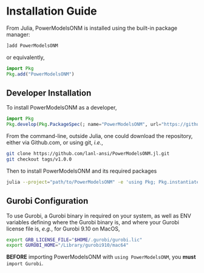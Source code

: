 # Installation Guide

From Julia, PowerModelsONM is installed using the built-in package manager:

```julia
]add PowerModelsONM
```

or equivalently,

```julia
import Pkg
Pkg.add("PowerModelsONM")
```

## Developer Installation

To install PowerModelsONM as a developer,

```julia
import Pkg
Pkg.develop(Pkg.PackageSpec(; name="PowerModelsONM", url="https://github.com/lanl-ansi/PowerModelsONM.jl"))
```

From the command-line, outside Julia, one could download the repository, either via Github.com, or using git, _i.e._,

```sh
git clone https://github.com/lanl-ansi/PowerModelsONM.jl.git
git checkout tags/v1.0.0
```

Then to install PowerModelsONM and its required packages

```sh
julia --project="path/to/PowerModelsONM" -e 'using Pkg; Pkg.instantiate(); Pkg.precompile();'
```

## Gurobi Configuration

To use Gurobi, a Gurobi binary in required on your system, as well as ENV variables defining where the Gurobi binary is, and where your Gurobi license file is, _e.g._, for Gurobi 9.10 on MacOS,

```sh
export GRB_LICENSE_FILE="$HOME/.gurobi/gurobi.lic"
export GUROBI_HOME="/Library/gurobi910/mac64"
```

**BEFORE** importing PowerModelsONM with `using PowerModelsONM`, you **must** `import Gurobi`.
